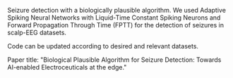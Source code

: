 Seizure detection with a biologically plausible algorithm. We used Adaptive Spiking Neural Networks with Liquid-Time Constant Spiking Neurons and Forward Propagation Through Time (FPTT)
for the detection of seizures in scalp-EEG datasets. 

Code can be updated according to desired and relevant datasets. 

Paper title: "Biological Plausible Algorithm for Seizure Detection: Towards AI-enabled Electroceuticals at the edge."
